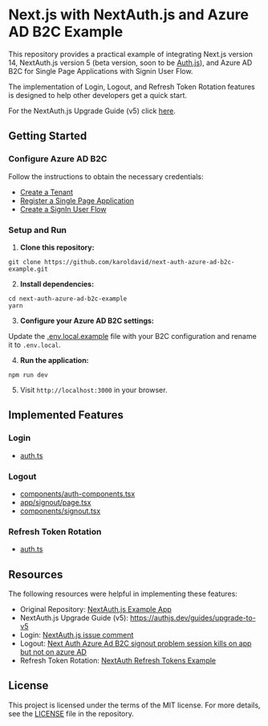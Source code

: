 # Next.js with NextAuth.js and Azure AD B2C Example

This repository provides a practical example of integrating Next.js version 14, NextAuth.js version 5 (beta version, soon to be [Auth.js](https://authjs.dev/)), and Azure AD B2C for Single Page Applications with Signin User Flow. 

The implementation of Login, Logout, and Refresh Token Rotation features is designed to help other developers get a quick start.

For the NextAuth.js Upgrade Guide (v5) click [here](https://authjs.dev/guides/upgrade-to-v5).

## Getting Started

### Configure Azure AD B2C

Follow the instructions to obtain the necessary credentials:

- [Create a Tenant](https://learn.microsoft.com/en-us/azure/active-directory-b2c/tutorial-create-tenant)
- [Register a Single Page Application](https://learn.microsoft.com/en-us/azure/active-directory-b2c/tutorial-register-spa)
- [Create a SignIn User Flow](https://learn.microsoft.com/en-us/azure/active-directory-b2c/tutorial-create-user-flows?pivots=b2c-user-flow)

### Setup and Run

1. **Clone this repository:**

```
git clone https://github.com/karoldavid/next-auth-azure-ad-b2c-example.git
```

2. **Install dependencies:**

```
cd next-auth-azure-ad-b2c-example
yarn
```

3. **Configure your Azure AD B2C settings:**

Update the [.env.local.example](./.env.local.example) file with your B2C configuration and rename it to `.env.local`.

4. **Run the application:**

```
npm run dev
```

5. Visit `http://localhost:3000` in your browser.

## Implemented Features

### Login

- [auth.ts](./auth.ts)

### Logout

- [components/auth-components.tsx](./components/auth-components.tsx)
- [app/signout/page.tsx](./app/signout/page.tsx)
- [components/signout.tsx](./components/signout.tsx)

### Refresh Token Rotation

- [auth.ts](./auth.ts)

## Resources

The following resources were helpful in implementing these features:

- Original Repository: [NextAuth.js Example App](https://github.com/nextauthjs/next-auth-example)
 - NextAuth.js Upgrade Guide (v5): https://authjs.dev/guides/upgrade-to-v5
- Login: [NextAuth.js issue comment](https://github.com/nextauthjs/next-auth/issues/7810#issuecomment-1680240435)
- Logout: [Next Auth Azure Ad B2C signout problem session kills on app but not on azure AD](https://stackoverflow.com/questions/74557856/next-auth-azure-ad-b2c-signout-problem-session-kills-on-app-but-not-on-azure-ad)
- Refresh Token Rotation: [NextAuth Refresh Tokens Example](https://github.com/lawrencecchen/next-auth-refresh-tokens/blob/main/pages/api/auth/%5B...nextauth%5D.js)

## License

This project is licensed under the terms of the MIT license. For more details, see the [LICENSE](./LICENSE.md) file in the repository.